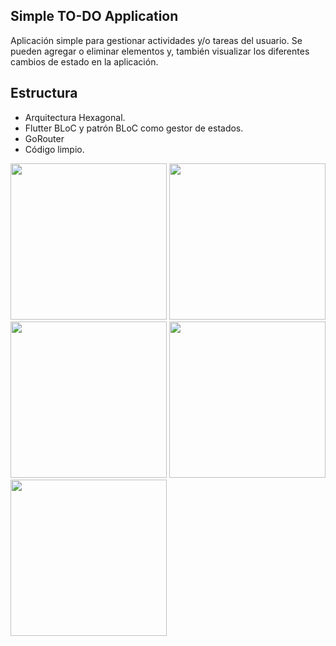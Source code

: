 ## Simple TO-DO Application

Aplicación simple para gestionar actividades y/o tareas del usuario. 
Se pueden agregar o eliminar elementos y, también visualizar los diferentes cambios de estado en la aplicación.

## Estructura

 * Arquitectura Hexagonal.
 * Flutter BLoC y patrón BLoC como gestor de estados.
 * GoRouter 
 * Código limpio.


<img src="https://github.com/gasparsuarez/todo_app/assets/22453545/37c469d1-9bea-4807-803e-3aab770f857e" width="250">
<img src="https://github.com/gasparsuarez/todo_app/assets/22453545/194deff0-03e3-4912-a464-bb49fd13bbd2" width="250">
<img src="https://github.com/gasparsuarez/todo_app/assets/22453545/a8eae173-c30f-41dd-ab5d-7e49a6b931ed" width="250">
<img src="https://github.com/gasparsuarez/todo_app/assets/22453545/904b7c1a-2867-4910-a7e1-72184dd09d14" width="250">
<img src="https://github.com/gasparsuarez/todo_app/assets/22453545/74e00650-6c00-4365-a89c-43e3ba0a1177" width="250">
